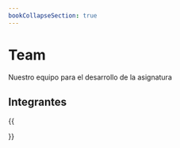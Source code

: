 ```yaml
---
bookCollapseSection: true
---
```


# Team

Nuestro equipo para el desarrollo de la asignatura

## Integrantes

{{<section>}}
